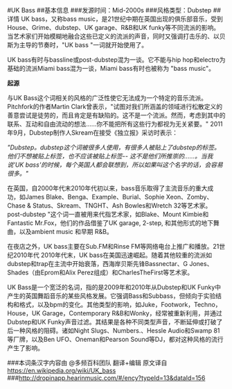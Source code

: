 #UK Bass
##基本信息
###发源时间：Mid-2000s
###风格类型：Dubstep
##详情
UK bass，又称bass music，是21世纪中期在英国出现的俱乐部音乐，受到House、Grime、dubstep、UK garage、R&B和UK
funky等不同流派的影响。当艺术家们开始模糊地融合这些已定义的流派的声音，同时又强调打击乐的、以贝斯为主导的节奏时，"UK bass "一词就开始使用了。



UK bass有时与bassline或post-dubstep混为一谈。它不能与hip hop和electro为基础的流派Miami
bass混为一谈，Miami bass有时也被称为 "bass music"。



**起源**

与UK Bass这个词相关的风格的广泛性使它无法成为一个特定的音乐流派。Pitchfork的作者Martin
Clark曾表示，"试图对我们所涵盖的领域进行松散定义的善意尝试是徒劳的，而且肯定是有缺陷的。这不是一个流派。然而，考虑到其中的联系、互动和自由流动的想法......你不能把所有这些行为都视为无关紧要。"
2011年9月，Dubstep制作人Skream在接受《独立报》采访时表示：



_"Dubstep。dubstep这个词被很多人使用，有很多人被贴上了dubstep的标签。他们不想被贴上标签，也不应该被贴上标签--
这不是他们所推崇的......。当我说'UK bass'的时候，每个英国人都会联想到，所以如果叫这个名字的话，会容易很多。"_



在英国，自2000年代末2010年代初以来，bass音乐取得了主流音乐的重大成功，如James
Blake、Benga、Example、Burial、Sophie Xeon、Zomby、Chase & Status、Skream、TNGHT、Ash
Bowles和Wretch 32等艺术家。post-dubstep "这个词一直被用来代指艺术家，如Blake、Mount Kimbie和Fantastic
Mr.Fox，他们的作品借鉴了UK garage, 2-step, 和其他形式的地下舞曲，以及ambient music 和早期 R&B。



在夜店之外，UK bass主要在Sub.FM和Rinse FM等网络电台上推广和播放。21世纪2010年代 2010年代末，UK
bass在美国迅速崛起。随着其他较重的流派如dubstep和trap在主流中开始衰落，西海岸贝斯先锋Bassnectar、G
Jones、Shades（由Eprom和Alix Perez组成）和CharlesTheFirst等艺术家。



UK Bass是一个宽泛的名词，指的是2009年和2010年从Dubstep和UK
Funky中产生的英国舞蹈音乐的某些风格发展。它强调Bass和Subbass，但倾向于实验结构和格式，以及bpm的变化。其他类型的影响，如Juke，Footwork，Techno，House，UK
Garage，Contemporary R&B和Wonky，经常被重新利用，并通过Dubstep和UK
Funky声音过滤。其结果是各种不同类型声音，不断延伸或打破了后一种风格的阻碍。诸如Night Slugs、Numbers.、Hessle
Audio和Swamp 81等厂牌，以及Ben UFO、Oneman和Pearson Sound等DJ，都对这种风格的流行产生了影响。

###本词条汉字内容由 @多频百科团队 翻译+编辑
原文译自 https://en.wikipedia.org/wiki/UK_bass
###http://dropinapp.hearinmusic.com/#/ency?typeId=13&dataId=156
